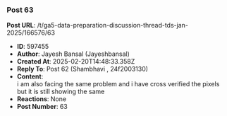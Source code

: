 ### Post 63
**Post URL**: /t/ga5-data-preparation-discussion-thread-tds-jan-2025/166576/63
- **ID**: 597455
- **Author**: Jayesh Bansal (Jayeshbansal)
- **Created At**: 2025-02-20T14:48:33.358Z
- **Reply To**: Post 62 (Shambhavi , 24f2003130)
- **Content**:  
  i am also facing the same problem and i have cross verified the pixels but it is still showing the same
- **Reactions**: None
- **Post Number**: 63

